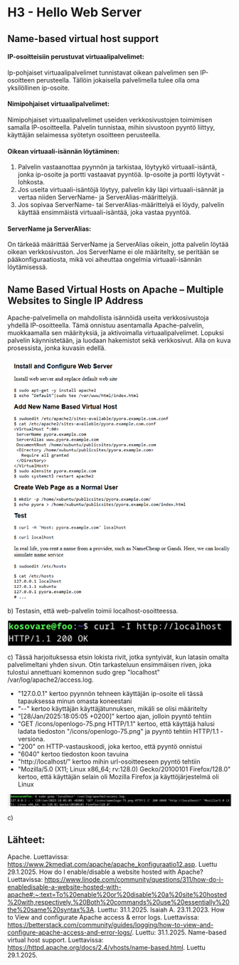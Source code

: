 # H3 - Hello Web Server 

## Name-based virtual host support

#### IP-osoitteisiin perustuvat virtuaalipalvelimet: 
Ip-pohjaiset virtuaalipalvelimet tunnistavat oikean palvelimen sen IP-osoitteen perusteella. Tällöin jokaisella palvelimella tulee olla oma yksilöllinen ip-osoite.

#### Nimipohjaiset virtuaalipalvelimet:
Nimipohjaiset virtuaalipalvelimet useiden verkkosivustojen toimimisen samalla IP-osoitteella. Palvelin tunnistaa, mihin sivustoon pyyntö liittyy, käyttäjän selaimessa syötetyn osoitteen perusteella. 

#### Oikean virtuaali-isännän löytäminen: 
  1. Palvelin vastaanottaa pyynnön ja tarkistaa, löytyykö virtuaali-isäntä, jonka ip-osoite ja portti vastaavat pyyntöä. Ip-osoite ja portti löytyvät <VirtualHost>-lohkosta.
  2. Jos useita virtuaali-isäntöjä löytyy, palvelin käy läpi virtuaali-isännät ja vertaa niiden ServerName- ja ServerAlias-määrittelyjä.
  3. Jos sopivaa ServerName- tai ServerAlias-määrittelyä ei löydy, palvelin käyttää ensimmäistä virtuaali-isäntää, joka vastaa pyyntöä.

#### ServerName ja ServerAlias:
On tärkeää määrittää ServerName ja ServerAlias oikein, jotta palvelin löytää oikean verkkosivuston. Jos ServerName ei ole määritelty, se peritään se pääkonfiguraatiosta, mikä voi aiheuttaa ongelmia virtuaali-isännän löytämisessä. 
 
## Name Based Virtual Hosts on Apache – Multiple Websites to Single IP Address

Apache-palvelimella on mahdollista isännöidä useita verkkosivustoja yhdellä IP-osoitteella. Tämä onnistuu asentamalla Apache-palvelin, muokkaamalla sen määrityksiä, ja aktivoimalla virtuaalipalvelimet. Lopuksi palvelin käynnistetään, ja luodaan hakemistot sekä verkkosivut. Alla on kuva prosessista, jonka kuvasin edellä. 

<img src="ApachenAsennus.png" width="600" />

b) 
Testasin, että web-palvelin toimii localhost-osoitteessa.

<img src="Apachetoimii.png" width="600" />

c)
Tässä harjoituksessa etsin lokista rivit, jotka syntyivät, kun latasin omalta palvelimeltani yhden sivun. Otin tarkasteluun ensimmäisen riven, joka tulostui annettuani komennon sudo grep "localhost" /var/log/apache2/access.log. 

- "127.0.0.1" kertoo pyynnön tehneen käyttäjän ip-osoite eli tässä tapauksessa minun omasta koneestani
- "--" kertoo käyttäjän käyttäjätunnuksen, mikäli se olisi määritelty
- "[28/Jan/2025:18:05:05 +0200]" kertoo ajan, jolloin pyyntö tehtiin
- "GET /icons/openlogo-75.png HTTP/1.1" kertoo, että käyttäjä halusi ladata tiedoston "/icons/openlogo-75.png" ja pyyntö tehtiin HTTP/1.1 -versiona.
- "200" on HTTP-vastauskoodi, joka kertoo, että pyyntö onnistui
- "6040" kertoo tiedoston koon tavuina
- "http://localhost/" kertoo mihin url-osoitteeseen pyyntö tehtiin
- "Mozilla/5.0 (X11; Linux x86_64; rv:128.0) Gecko/20100101 Firefox/128.0" kertoo, että käyttäjän selain oli Mozilla Firefox ja käyttöjärjestelmä oli Linux

<img src="loki.png" width="600" />

c)






## Lähteet: 

Apache. Luettavissa: https://www.2kmediat.com/apache/apache_konfiguraatio12.asp. Luettu 29.1.2025.
How do I enable/disable a website hosted with Apache? Luettavissa: https://www.linode.com/community/questions/311/how-do-i-enabledisable-a-website-hosted-with-apache#:~:text=To%20enable%20or%20disable%20a%20site%20hosted%20with,respectively.%20Both%20commands%20use%20essentially%20the%20same%20syntax%3A. Luettu: 31.1.2025.
Isaiah A. 23.11.2023. How to View and configurate Apache access & error logs. Luettavissa: https://betterstack.com/community/guides/logging/how-to-view-and-configure-apache-access-and-error-logs/. Luettu: 31.1.2025.
Name-based virtual host support. Luettavissa: https://httpd.apache.org/docs/2.4/vhosts/name-based.html. Luettu 29.1.2025. 
